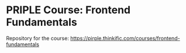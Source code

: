 # PRIPLE Course: Frontend Fundamentals

Repository for the course: https://pirple.thinkific.com/courses/frontend-fundamentals
